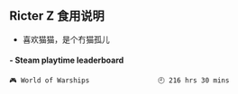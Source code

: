 ## Ricter Z 食用说明
- 喜欢猫猫，是个冇猫孤儿

<!-- steam-box start -->
#### - Steam playtime leaderboard
```text
🎮 World of Warships                 🕘 216 hrs 30 mins
```
<!-- Powered by https://github.com/YouEclipse/steam-box . -->
<!-- steam-box end -->
